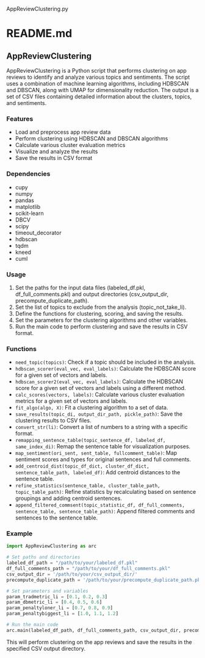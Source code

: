 AppReviewClustering.py

# README.md

## AppReviewClustering

AppReviewClustering is a Python script that performs clustering on app reviews to identify and analyze various topics and sentiments. The script uses a combination of machine learning algorithms, including HDBSCAN and DBSCAN, along with UMAP for dimensionality reduction. The output is a set of CSV files containing detailed information about the clusters, topics, and sentiments.

### Features

- Load and preprocess app review data
- Perform clustering using HDBSCAN and DBSCAN algorithms
- Calculate various cluster evaluation metrics
- Visualize and analyze the results
- Save the results in CSV format

### Dependencies

- cupy
- numpy
- pandas
- matplotlib
- scikit-learn
- DBCV
- scipy
- timeout_decorator
- hdbscan
- tqdm
- kneed
- cuml

### Usage

1. Set the paths for the input data files (labeled_df.pkl, df_full_comments.pkl) and output directories (csv_output_dir, precompute_duplicate_path).
2. Set the list of topics to exclude from the analysis (topic_not_take_li).
3. Define the functions for clustering, scoring, and saving the results.
4. Set the parameters for the clustering algorithms and other variables.
5. Run the main code to perform clustering and save the results in CSV format.

### Functions

- `need_topic(topics)`: Check if a topic should be included in the analysis.
- `hdbscan_scorer(eval_vec, eval_labels)`: Calculate the HDBSCAN score for a given set of vectors and labels.
- `hdbscan_scorer2(eval_vec, eval_labels)`: Calculate the HDBSCAN score for a given set of vectors and labels using a different method.
- `calc_scores(vectors, labels)`: Calculate various cluster evaluation metrics for a given set of vectors and labels.
- `fit_algo(algo, X)`: Fit a clustering algorithm to a set of data.
- `save_results(topic_di, output_dir_path, pickle_path)`: Save the clustering results to CSV files.
- `convert_str(li)`: Convert a list of numbers to a string with a specific format.
- `remapping_sentence_table(topic_sentence_df, labeled_df, same_index_di)`: Remap the sentence table for visualization purposes.
- `map_sentiment(ori_sent, sent_table, fullcomment_table)`: Map sentiment scores and types for original sentences and full comments.
- `add_centroid_dist(topic_df_dict, cluster_df_dict, sentence_table_path, labeled_df)`: Add centroid distances to the sentence table.
- `refine_statistics(sentence_table, cluster_table_path, topic_table_path)`: Refine statistics by recalculating based on sentence groupings and adding centroid sentences.
- `append_filtered_commsent(topic_statistic_df, df_full_comments, sentence_table, sentence_table_path)`: Append filtered comments and sentences to the sentence table.

### Example

```python
import AppReviewClustering as arc

# Set paths and directories
labeled_df_path = "/path/to/your/labeled_df.pkl"
df_full_comments_path = "/path/to/your/df_full_comments.pkl"
csv_output_dir = '/path/to/your/csv_output_dir/'
precompute_duplicate_path = '/path/to/your/precompute_duplicate_path.pkl'

# Set parameters and variables
param_tradmetric_li = [0.1, 0.2, 0.3]
param_dbmetric_li = [0.4, 0.5, 0.6]
param_penaltyloner_li = [0.7, 0.8, 0.9]
param_penaltybiggest_li = [1.0, 1.1, 1.2]

# Run the main code
arc.main(labeled_df_path, df_full_comments_path, csv_output_dir, precompute_duplicate_path, param_tradmetric_li, param_dbmetric_li, param_penaltyloner_li, param_penaltybiggest_li)
```

This will perform clustering on the app reviews and save the results in the specified CSV output directory.